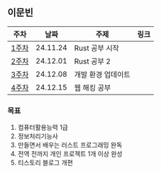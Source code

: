 ## 이문빈

| 주차 | 날짜 | 주제 | 링크 |
|--|--|--|--|
| [1주차](https://github.com/pknu-wap/M-TIL/blob/main/MunbinLee/Week01.md) | 24.11.24 | Rust 공부 시작 | |
| [2주차](https://github.com/pknu-wap/M-TIL/blob/main/MunbinLee/Week02.md) | 24.12.01 | Rust 공부 2 | |
| [3주차](https://github.com/pknu-wap/M-TIL/blob/main/MunbinLee/Week03.md) | 24.12.08 | 개발 환경 업데이트 | |
| [4주차](https://github.com/pknu-wap/M-TIL/blob/main/MunbinLee/Week04.md) | 24.12.15 | 웹 해킹 공부 | |

### 목표
1. 컴퓨터활용능력 1급
2. 정보처리기능사
3. 만들면서 배우는 러스트 프로그래밍 완독
4. 전역 전까지 개인 프로젝트 1개 이상 완성
5. 티스토리 블로그 개편
